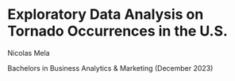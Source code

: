 # Exploratory Data Analysis on Tornado Occurrences in the U.S.

Nicolas Mela

Bachelors in Business Analytics & Marketing (December 2023)
